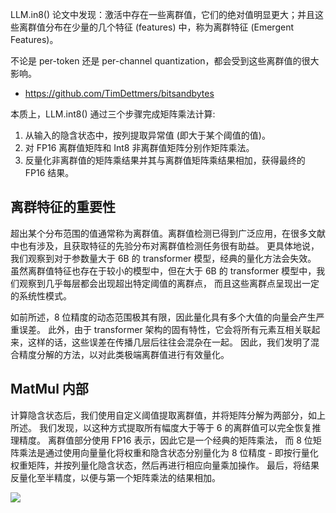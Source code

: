 




LLM.in8() 论文中发现：激活中存在一些离群值，它们的绝对值明显更大；并且这些离群值分布在少量的几个特征 (features) 中，称为离群特征 (Emergent Features)。



不论是 per-token 还是 per-channel quantization，都会受到这些离群值的很大影响。










- https://github.com/TimDettmers/bitsandbytes


本质上，LLM.int8() 通过三个步骤完成矩阵乘法计算:

1. 从输入的隐含状态中，按列提取异常值 (即大于某个阈值的值)。
2. 对 FP16 离群值矩阵和 Int8 非离群值矩阵分别作矩阵乘法。
3. 反量化非离群值的矩阵乘结果并其与离群值矩阵乘结果相加，获得最终的 FP16 结果。


## 离群特征的重要性
超出某个分布范围的值通常称为离群值。离群值检测已得到广泛应用，在很多文献中也有涉及，且获取特征的先验分布对离群值检测任务很有助益。
更具体地说，我们观察到对于参数量大于 6B 的 transformer 模型，经典的量化方法会失效。
虽然离群值特征也存在于较小的模型中，但在大于 6B 的 transformer 模型中，我们观察到几乎每层都会出现超出特定阈值的离群点，
而且这些离群点呈现出一定的系统性模式。


如前所述，8 位精度的动态范围极其有限，因此量化具有多个大值的向量会产生严重误差。
此外，由于 transformer 架构的固有特性，它会将所有元素互相关联起来，这样的话，这些误差在传播几层后往往会混杂在一起。
因此，我们发明了混合精度分解的方法，以对此类极端离群值进行有效量化。



## MatMul 内部
计算隐含状态后，我们使用自定义阈值提取离群值，并将矩阵分解为两部分，如上所述。
我们发现，以这种方式提取所有幅度大于等于 6 的离群值可以完全恢复推理精度。
离群值部分使用 FP16 表示，因此它是一个经典的矩阵乘法，
而 8 位矩阵乘法是通过使用向量量化将权重和隐含状态分别量化为 8 位精度 - 即按行量化权重矩阵，并按列量化隐含状态，然后再进行相应向量乘加操作。
最后，将结果反量化至半精度，以便与第一个矩阵乘法的结果相加。

![](https://huggingface.co/blog/assets/96_hf_bitsandbytes_integration/Matmul.png)






